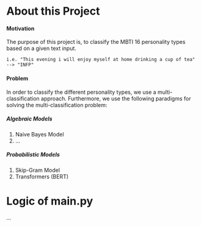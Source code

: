 # About this Project

#### Motivation
The purpose of this project is, to classify the MBTI 16 personality types based on a given text input.
   
    i.e. "This evening i will enjoy myself at home drinking a cup of tea" --> "INFP"
    
#### Problem
In order to classify the different personality types, we use a multi-classification approach. Furthermore,
we use the following paradigms for solving the multi-classification problem:

##### Algebraic Models
1) Naive Bayes Model
2) ...

##### Probabilistic Models
1) Skip-Gram Model
2) Transformers (BERT)




# Logic of main.py

...
